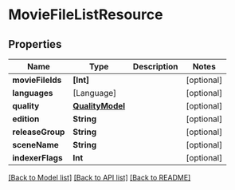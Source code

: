 # MovieFileListResource

## Properties
Name | Type | Description | Notes
------------ | ------------- | ------------- | -------------
**movieFileIds** | **[Int]** |  | [optional] 
**languages** | [Language] |  | [optional] 
**quality** | [**QualityModel**](QualityModel.md) |  | [optional] 
**edition** | **String** |  | [optional] 
**releaseGroup** | **String** |  | [optional] 
**sceneName** | **String** |  | [optional] 
**indexerFlags** | **Int** |  | [optional] 

[[Back to Model list]](../README.md#documentation-for-models) [[Back to API list]](../README.md#documentation-for-api-endpoints) [[Back to README]](../README.md)


